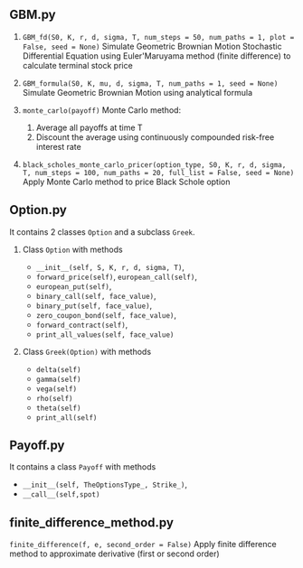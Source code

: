 ## GBM.py
1. `GBM_fd(S0, K, r, d, sigma, T, num_steps = 50, num_paths = 1, plot = False, seed = None)`
Simulate Geometric Brownian Motion Stochastic Differential Equation using Euler'Maruyama method (finite difference) to calculate terminal stock price

2. `GBM_formula(S0, K, mu, d, sigma, T, num_paths = 1, seed = None)` 
Simulate Geometric Brownian Motion using analytical formula

3. `monte_carlo(payoff)`
Monte Carlo method:
    1. Average all payoffs at time T
    2. Discount the average using continuously compounded risk-free interest rate
    
4. `black_scholes_monte_carlo_pricer(option_type, S0, K, r, d, sigma, T, num_steps = 100, num_paths = 20, full_list = False, seed = None)`
Apply Monte Carlo method to price Black Schole option

## Option.py
It contains 2 classes `Option` and a subclass `Greek`.

1. Class `Option` with methods 
    * `__init__(self, S, K, r, d, sigma, T)`, 
    * `forward_price(self)`, `european_call(self)`, 
    * `european_put(self)`, 
    * `binary_call(self, face_value)`, 
    * `binary_put(self, face_value)`, 
    * `zero_coupon_bond(self, face_value)`, 
    * `forward_contract(self)`, 
    * `print_all_values(self, face_value)`

2. Class `Greek(Option)` with methods 
    * `delta(self)`
    * `gamma(self)`
    * `vega(self)`
    * `rho(self)`
    * `theta(self)`
    * `print_all(self)`
  
## Payoff.py
It contains a class `Payoff` with methods 
* `__init__(self, TheOptionsType_, Strike_)`,
* `__call__(self,spot)`

## finite_difference_method.py
`finite_difference(f, e, second_order = False)`
Apply finite difference method to approximate derivative (first or second order)
